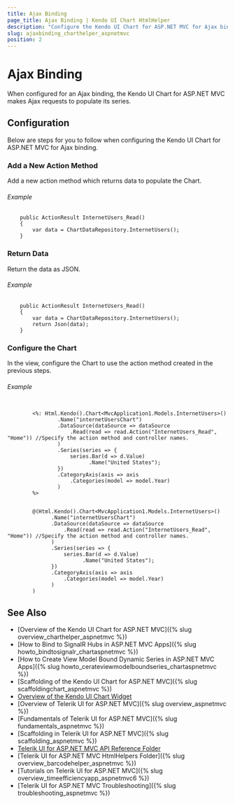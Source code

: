 ```yaml
---
title: Ajax Binding
page_title: Ajax Binding | Kendo UI Chart HtmlHelper
description: "Configure the Kendo UI Chart for ASP.NET MVC for Ajax binding."
slug: ajaxbinding_charthelper_aspnetmvc
position: 2
---
```


# Ajax Binding

When configured for an Ajax binding, the Kendo UI Chart for ASP.NET MVC makes Ajax requests to populate its series.

## Configuration

Below are steps for you to follow when configuring the Kendo UI Chart for ASP.NET MVC for Ajax binding.

### Add a New Action Method

Add a new action method which returns data to populate the Chart.

###### Example

        public ActionResult InternetUsers_Read()
        {
            var data = ChartDataRepository.InternetUsers();
        }

### Return Data

Return the data as JSON.

###### Example

        public ActionResult InternetUsers_Read()
        {
            var data = ChartDataRepository.InternetUsers();
            return Json(data);
        }

### Configure the Chart

In the view, configure the Chart to use the action method created in the previous steps.

###### Example

```tab-ASPX

        <%: Html.Kendo().Chart<MvcApplication1.Models.InternetUsers>()
                .Name("internetUsersChart")
                .DataSource(dataSource => dataSource
                    .Read(read => read.Action("InternetUsers_Read", "Home")) //Specify the action method and controller names.
                )
                .Series(series => {
                    series.Bar(d => d.Value)
                          .Name("United States");
                })
                .CategoryAxis(axis => axis
                    .Categories(model => model.Year)
                )
        %>
```
```tab-Razor

        @(Html.Kendo().Chart<MvcApplication1.Models.InternetUsers>()
              .Name("internetUsersChart")
              .DataSource(dataSource => dataSource
                  .Read(read => read.Action("InternetUsers_Read", "Home")) //Specify the action method and controller names.
              )
              .Series(series => {
                  series.Bar(d => d.Value)
                        .Name("United States");
              })
              .CategoryAxis(axis => axis
                  .Categories(model => model.Year)
              )
        )
```

## See Also

* [Overview of the Kendo UI Chart for ASP.NET MVC]({% slug overview_charthelper_aspnetmvc %})
* [How to Bind to SignalR Hubs in ASP.NET MVC Apps]({% slug howto_bindtosignalr_chartaspnetmvc %})
* [How to Create View Model Bound Dynamic Series in ASP.NET MVC Apps]({% slug howto_cerateviewmodelboundseries_chartaspnetmvc %})
* [Scaffolding of the Kendo UI Chart for ASP.NET MVC]({% slug scaffoldingchart_aspnetmvc %})
* [Overview of the Kendo UI Chart Widget](http://docs.telerik.com/kendo-ui/controls/charts/overview)
* [Overview of Telerik UI for ASP.NET MVC]({% slug overview_aspnetmvc %})
* [Fundamentals of Telerik UI for ASP.NET MVC]({% slug fundamentals_aspnetmvc %})
* [Scaffolding in Telerik UI for ASP.NET MVC]({% slug scaffolding_aspnetmvc %})
* [Telerik UI for ASP.NET MVC API Reference Folder](/api/Kendo.Mvc/AggregateFunction)
* [Telerik UI for ASP.NET MVC HtmlHelpers Folder]({% slug overview_barcodehelper_aspnetmvc %})
* [Tutorials on Telerik UI for ASP.NET MVC]({% slug overview_timeefficiencyapp_aspnetmvc6 %})
* [Telerik UI for ASP.NET MVC Troubleshooting]({% slug troubleshooting_aspnetmvc %})
